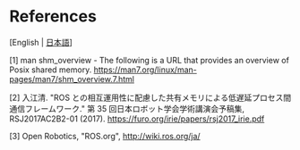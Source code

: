 # References
[English | [日本語](docs_jp/md_manual_reference_jp.html)]

[1] man shm_overview - The following is a URL that provides an overview of Posix shared memory.
      <https://man7.org/linux/man-pages/man7/shm_overview.7.html>

[2] 入江清. "ROS との相互運用性に配慮した共有メモリによる低遅延プロセス間通信フレームワーク." 第 35 回日本ロボット学会学術講演会予稿集, RSJ2017AC2B2-01 (2017).
    <https://furo.org/irie/papers/rsj2017_irie.pdf>

[3] Open Robotics, "ROS.org", <http://wiki.ros.org/ja/>